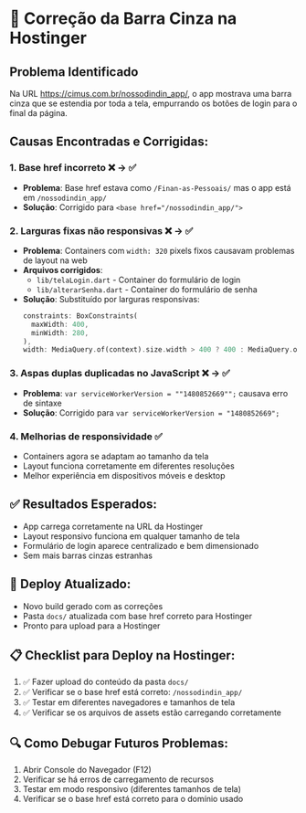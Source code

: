 # 🔧 Correção da Barra Cinza na Hostinger

## Problema Identificado
Na URL https://cimus.com.br/nossodindin_app/, o app mostrava uma barra cinza que se estendia por toda a tela, empurrando os botões de login para o final da página.

## Causas Encontradas e Corrigidas:

### 1. **Base href incorreto** ❌ → ✅
- **Problema**: Base href estava como `/Finan-as-Pessoais/` mas o app está em `/nossodindin_app/`
- **Solução**: Corrigido para `<base href="/nossodindin_app/">`

### 2. **Larguras fixas não responsivas** ❌ → ✅
- **Problema**: Containers com `width: 320` pixels fixos causavam problemas de layout na web
- **Arquivos corrigidos**:
  - `lib/telaLogin.dart` - Container do formulário de login
  - `lib/alterarSenha.dart` - Container do formulário de senha
- **Solução**: Substituído por larguras responsivas:
  ```dart
  constraints: BoxConstraints(
    maxWidth: 400,
    minWidth: 280,
  ),
  width: MediaQuery.of(context).size.width > 400 ? 400 : MediaQuery.of(context).size.width * 0.9,
  ```

### 3. **Aspas duplas duplicadas no JavaScript** ❌ → ✅
- **Problema**: `var serviceWorkerVersion = ""1480852669"";` causava erro de sintaxe
- **Solução**: Corrigido para `var serviceWorkerVersion = "1480852669";`

### 4. **Melhorias de responsividade** ✅
- Containers agora se adaptam ao tamanho da tela
- Layout funciona corretamente em diferentes resoluções
- Melhor experiência em dispositivos móveis e desktop

## ✅ Resultados Esperados:
- App carrega corretamente na URL da Hostinger
- Layout responsivo funciona em qualquer tamanho de tela
- Formulário de login aparece centralizado e bem dimensionado
- Sem mais barras cinzas estranhas

## 🚀 Deploy Atualizado:
- Novo build gerado com as correções
- Pasta `docs/` atualizada com base href correto para Hostinger
- Pronto para upload para a Hostinger

## 📋 Checklist para Deploy na Hostinger:
1. ✅ Fazer upload do conteúdo da pasta `docs/`
2. ✅ Verificar se o base href está correto: `/nossodindin_app/`
3. ✅ Testar em diferentes navegadores e tamanhos de tela
4. ✅ Verificar se os arquivos de assets estão carregando corretamente

## 🔍 Como Debugar Futuros Problemas:
1. Abrir Console do Navegador (F12)
2. Verificar se há erros de carregamento de recursos
3. Testar em modo responsivo (diferentes tamanhos de tela)
4. Verificar se o base href está correto para o domínio usado
